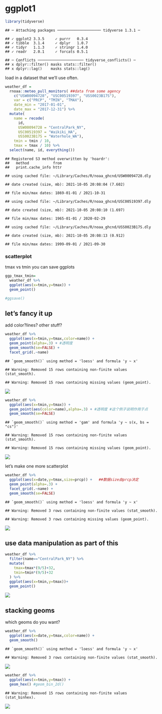ggplot1
================

``` r
library(tidyverse)
```

    ## ─ Attaching packages ──────────────────── tidyverse 1.3.1 ─

    ## ✓ ggplot2 3.3.5     ✓ purrr   0.3.4
    ## ✓ tibble  3.1.4     ✓ dplyr   1.0.7
    ## ✓ tidyr   1.1.3     ✓ stringr 1.4.0
    ## ✓ readr   2.0.1     ✓ forcats 0.5.1

    ## ─ Conflicts ───────────────────── tidyverse_conflicts() ─
    ## x dplyr::filter() masks stats::filter()
    ## x dplyr::lag()    masks stats::lag()

load in a dataset that we’ll use often.

``` r
weather_df = 
  rnoaa::meteo_pull_monitors( ##data from some agency 
    c("USW00094728", "USC00519397", "USS0023B17S"),
    var = c("PRCP", "TMIN", "TMAX"), 
    date_min = "2017-01-01",
    date_max = "2017-12-31") %>%
  mutate(
    name = recode(
      id, 
      USW00094728 = "CentralPark_NY", 
      USC00519397 = "Waikiki_HA",
      USS0023B17S = "Waterhole_WA"),
    tmin = tmin / 10,
    tmax = tmax / 10) %>%
  select(name, id, everything())
```

    ## Registered S3 method overwritten by 'hoardr':
    ##   method           from
    ##   print.cache_info httr

    ## using cached file: ~/Library/Caches/R/noaa_ghcnd/USW00094728.dly

    ## date created (size, mb): 2021-10-05 20:08:04 (7.602)

    ## file min/max dates: 1869-01-01 / 2021-10-31

    ## using cached file: ~/Library/Caches/R/noaa_ghcnd/USC00519397.dly

    ## date created (size, mb): 2021-10-05 20:08:10 (1.697)

    ## file min/max dates: 1965-01-01 / 2020-02-29

    ## using cached file: ~/Library/Caches/R/noaa_ghcnd/USS0023B17S.dly

    ## date created (size, mb): 2021-10-05 20:08:13 (0.912)

    ## file min/max dates: 1999-09-01 / 2021-09-30

### scatterplot

tmax vs tmin you can save ggplots

``` r
ggp_tmax_tmin=
  weather_df %>%
  ggplot(aes(x=tmin,y=tmax)) + 
  geom_point()

#ggsave()
```

## let’s fancy it up

add color?lines? other stuff?

``` r
weather_df %>%
  ggplot(aes(x=tmin,y=tmax,color=name)) + 
  geom_point(alpha=.3) + #透明度
  geom_smooth(se=FALSE) + 
  facet_grid(.~name)
```

    ## `geom_smooth()` using method = 'loess' and formula 'y ~ x'

    ## Warning: Removed 15 rows containing non-finite values (stat_smooth).

    ## Warning: Removed 15 rows containing missing values (geom_point).

![](viz_and_eda_files/figure-gfm/unnamed-chunk-4-1.png)<!-- -->

``` r
weather_df %>%
  ggplot(aes(x=tmin,y=tmax)) + 
  geom_point(aes(color=name),alpha=.3) + #透明度 #这个例子说明作用于点
  geom_smooth(se=FALSE)
```

    ## `geom_smooth()` using method = 'gam' and formula 'y ~ s(x, bs = "cs")'

    ## Warning: Removed 15 rows containing non-finite values (stat_smooth).

    ## Warning: Removed 15 rows containing missing values (geom_point).

![](viz_and_eda_files/figure-gfm/unnamed-chunk-4-2.png)<!-- -->

let’s make one more scatterplot

``` r
weather_df %>%
  ggplot(aes(x=date,y=tmax,size=prcp)) +   ##数据size由prcp决定
  geom_point(alpha=.3) +
  facet_grid(.~name) +
  geom_smooth(se=FALSE)
```

    ## `geom_smooth()` using method = 'loess' and formula 'y ~ x'

    ## Warning: Removed 3 rows containing non-finite values (stat_smooth).

    ## Warning: Removed 3 rows containing missing values (geom_point).

![](viz_and_eda_files/figure-gfm/unnamed-chunk-5-1.png)<!-- -->

## use data manipulation as part of this

``` r
weather_df %>%
  filter(name=="CentralPark_NY") %>%
  mutate(
    tmax=tmax*(9/5)+32,
    tmin=tmin*(9/5)+32
  ) %>%
  ggplot(aes(x=tmin,y=tmax))+
  geom_point()
```

![](viz_and_eda_files/figure-gfm/unnamed-chunk-6-1.png)<!-- -->

## stacking geoms

which geoms do you want?

``` r
weather_df %>%
  ggplot(aes(x=date,y=tmax,color=name)) + 
  geom_smooth()
```

    ## `geom_smooth()` using method = 'loess' and formula 'y ~ x'

    ## Warning: Removed 3 rows containing non-finite values (stat_smooth).

![](viz_and_eda_files/figure-gfm/unnamed-chunk-7-1.png)<!-- -->

``` r
weather_df %>%
  ggplot(aes(x=tmin,y=tmax)) +
  geom_hex() #geom_bin_2d()
```

    ## Warning: Removed 15 rows containing non-finite values (stat_binhex).

![](viz_and_eda_files/figure-gfm/unnamed-chunk-8-1.png)<!-- -->
